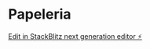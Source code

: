 # Papeleria

[Edit in StackBlitz next generation editor ⚡️](https://stackblitz.com/~/github.com/GuillermoTD/Papeleria)